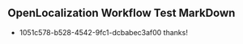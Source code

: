 ## OpenLocalization Workflow Test MarkDown
* 1051c578-b528-4542-9fc1-dcbabec3af00 thanks!

<!--HONumber=Jul16_HO4-->


